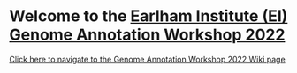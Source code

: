 # Welcome to the [Earlham Institute (EI)](https://www.earlham.ac.uk/) [Genome Annotation Workshop 2022](https://www.earlham.ac.uk/genome-annotation-workshop-2022)

[Click here to navigate to the Genome Annotation Workshop 2022 Wiki page](../../wiki)

